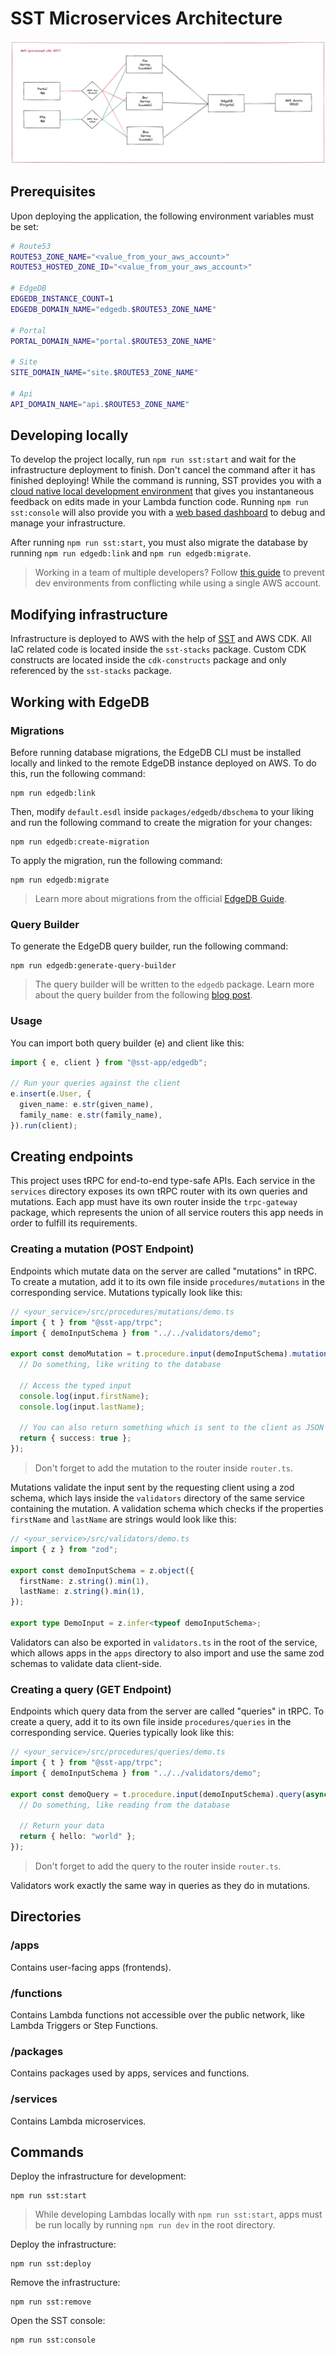 # SST Microservices Architecture

![Infrastructure](assets/infrastructure.png)

## Prerequisites

Upon deploying the application, the following environment variables must be set:

```sh
# Route53
ROUTE53_ZONE_NAME="<value_from_your_aws_account>"
ROUTE53_HOSTED_ZONE_ID="<value_from_your_aws_account>"

# EdgeDB
EDGEDB_INSTANCE_COUNT=1
EDGEDB_DOMAIN_NAME="edgedb.$ROUTE53_ZONE_NAME"

# Portal
PORTAL_DOMAIN_NAME="portal.$ROUTE53_ZONE_NAME"

# Site
SITE_DOMAIN_NAME="site.$ROUTE53_ZONE_NAME"

# Api
API_DOMAIN_NAME="api.$ROUTE53_ZONE_NAME"
```

## Developing locally

To develop the project locally, run `npm run sst:start` and wait for the infrastructure deployment to finish. Don't cancel the command after it has finished deploying! While the command is running, SST provides you with a [cloud native local development environment](https://docs.sst.dev/live-lambda-development) that gives you instantaneous feedback on edits made in your Lambda function code. Running `npm run sst:console` will also provide you with a [web based dashboard](https://docs.sst.dev/console) to debug and manage your infrastructure.

After running `npm run sst:start`, you must also migrate the database by running `npm run edgedb:link` and `npm run edgedb:migrate`.

> Working in a team of multiple developers? Follow [this guide](https://docs.sst.dev/working-with-your-team) to prevent dev environments from conflicting while using a single AWS account.

## Modifying infrastructure

Infrastructure is deployed to AWS with the help of [SST](https://sst.dev/) and AWS CDK.
All IaC related code is located inside the `sst-stacks` package. Custom CDK constructs are located inside the `cdk-constructs` package and only referenced by the `sst-stacks` package.

## Working with EdgeDB

### Migrations

Before running database migrations, the EdgeDB CLI must be installed locally and linked to the remote EdgeDB instance deployed on AWS.
To do this, run the following command:

```console
npm run edgedb:link
```

Then, modify `default.esdl` inside `packages/edgedb/dbschema` to your liking and run the following command to create the migration for your changes:

```console
npm run edgedb:create-migration
```

To apply the migration, run the following command:

```console
npm run edgedb:migrate
```

> Learn more about migrations from the official [EdgeDB Guide](https://www.edgedb.com/docs/guides/migrations/index).

### Query Builder

To generate the EdgeDB query builder, run the following command:

```console
npm run edgedb:generate-query-builder
```

> The query builder will be written to the `edgedb` package. Learn more about the query builder from the following [blog post](https://www.edgedb.com/blog/designing-the-ultimate-typescript-query-builder).

### Usage

You can import both query builder (e) and client like this:

```ts
import { e, client } from "@sst-app/edgedb";

// Run your queries against the client
e.insert(e.User, {
  given_name: e.str(given_name),
  family_name: e.str(family_name),
}).run(client);
```

## Creating endpoints

This project uses tRPC for end-to-end type-safe APIs. Each service in the `services` directory exposes its own tRPC router with its own queries and mutations.
Each app must have its own router inside the `trpc-gateway` package, which represents the union of all service routers this app needs in order to fulfill its requirements.

### Creating a mutation (POST Endpoint)

Endpoints which mutate data on the server are called "mutations" in tRPC. To create a mutation, add it to its own file inside `procedures/mutations` in the corresponding service.
Mutations typically look like this:

```ts
// <your_service>/src/procedures/mutations/demo.ts
import { t } from "@sst-app/trpc";
import { demoInputSchema } from "../../validators/demo";

export const demoMutation = t.procedure.input(demoInputSchema).mutation(async ({ input, ctx }) => {
  // Do something, like writing to the database

  // Access the typed input
  console.log(input.firstName);
  console.log(input.lastName);

  // You can also return something which is sent to the client as JSON
  return { success: true };
});
```

> Don't forget to add the mutation to the router inside `router.ts`.

Mutations validate the input sent by the requesting client using a zod schema, which lays inside the `validators` directory of the same service containing the mutation.
A validation schema which checks if the properties `firstName` and `lastName` are strings would look like this:

```ts
// <your_service>/src/validators/demo.ts
import { z } from "zod";

export const demoInputSchema = z.object({
  firstName: z.string().min(1),
  lastName: z.string().min(1),
});

export type DemoInput = z.infer<typeof demoInputSchema>;
```

Validators can also be exported in `validators.ts` in the root of the service, which allows apps in the `apps` directory to also import and use the same zod schemas to validate data client-side.

### Creating a query (GET Endpoint)

Endpoints which query data from the server are called "queries" in tRPC. To create a query, add it to its own file inside `procedures/queries` in the corresponding service.
Queries typically look like this:

```ts
// <your_service>/src/procedures/queries/demo.ts
import { t } from "@sst-app/trpc";
import { demoInputSchema } from "../../validators/demo";

export const demoQuery = t.procedure.input(demoInputSchema).query(async ({ input, ctx }) => {
  // Do something, like reading from the database

  // Return your data
  return { hello: "world" };
});
```

> Don't forget to add the query to the router inside `router.ts`.

Validators work exactly the same way in queries as they do in mutations.

## Directories

### /apps

Contains user-facing apps (frontends).

### /functions

Contains Lambda functions not accessible over the public network, like Lambda Triggers or Step Functions.

### /packages

Contains packages used by apps, services and functions.

### /services

Contains Lambda microservices.

## Commands

Deploy the infrastructure for development:

```console
npm run sst:start
```

> While developing Lambdas locally with `npm run sst:start`, apps must be run locally by running `npm run dev` in the root directory.

Deploy the infrastructure:

```console
npm run sst:deploy
```

Remove the infrastructure:

```console
npm run sst:remove
```

Open the SST console:

```console
npm run sst:console
```
